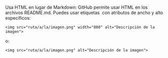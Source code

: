 Usa HTML en lugar de Markdown:
GitHub permite usar HTML en los archivos README.md. Puedes usar etiquetas <img> con atributos de ancho y alto específicos:

```
<img src="ruta/a/la/imagen.png" width="800" alt="Descripción de la imagen">
```

o:

```
<img src="ruta/a/la/imagen.png" alt="Descripción de la imagen">
```
